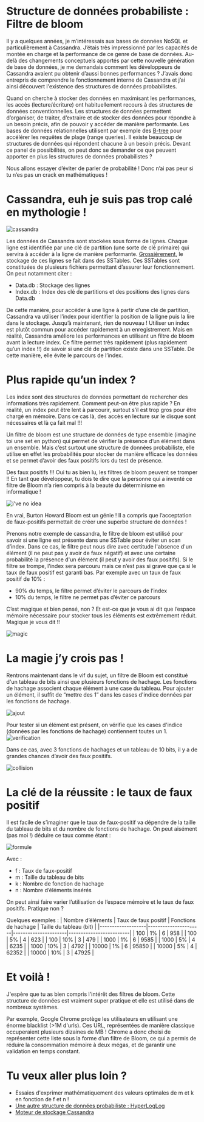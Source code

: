 Structure de données probabiliste : Filtre de bloom
== 
Il y a quelques années, je m’intéressais aux bases de données NoSQL et particulièrement à Cassandra. J’étais très impressionné par les capacités de montée en charge et la performance de ce genre de base de données. Au-delà des changements conceptuels apportés par cette nouvelle génération de base de données, je me demandais comment les développeurs de Cassandra avaient pu obtenir d’aussi bonnes performances ? J’avais donc entrepris de comprendre le fonctionnement interne de Cassandra et j’ai ainsi découvert l'existence des structures de données probabilistes.

Quand on cherche à stocker des données en maximisant les performances, les accès (lecture/écriture) ont habituellement recours à des structures de données conventionnelles. Les structures de données permettent d’organiser, de traiter, d’extraire et de stocker des données pour répondre à un besoin précis, afin de pouvoir y accéder de manière performante. Les bases de données relationnelles utilisent par exemple des [B-tree](https://en.wikipedia.org/wiki/B-tree) pour accélérer les requêtes de plage (range queries). Il existe beaucoup de structures de données qui répondent chacune à un besoin précis. Devant ce panel de possibilités, on peut donc se demander ce que peuvent apporter en plus les structures de données probabilistes  ?

Nous allons essayer d’éviter de parler de probabilité ! Donc n’ai pas peur si tu n’es pas un crack en mathématiques !

# Cassandra, euh je suis pas trop calé en mythologie !
![cassandra](https://user-images.githubusercontent.com/739495/229084486-5e31f22a-a6e4-4f7d-a4a2-5179c50944d3.jpg)

Les données de Cassandra sont stockées sous forme de lignes. Chaque ligne est identifiée par une clé de partition (une sorte de clé primaire) qui servira à accéder à la ligne de manière performante.
[Grossièrement](https://cassandra.apache.org/doc/latest/cassandra/architecture/storage_engine.html), le stockage de ces lignes se fait dans des SSTables. 
Ces SSTables sont constituées de plusieurs fichiers permettant d’assurer leur fonctionnement. On peut notamment citer : 
- Data.db : Stockage des lignes
- Index.db : Index des clé de partitions et des positions des lignes dans Data.db

De cette manière, pour accéder à une ligne à partir d’une clé de partition, Cassandra va utiliser l’index pour identifier la position de la ligne puis la lire dans le stockage. Jusqu’à maintenant, rien de nouveau ! Utiliser un index est plutôt commun pour accéder rapidement à un enregistrement. 
Mais en réalité, Cassandra améliore les performances en utilisant un filtre de bloom avant la lecture index. Ce filtre permet très rapidement (plus rapidement qu’un index !!) de savoir si une clé de partition existe dans une SSTable. De cette manière, elle évite le parcours de l’index.

# Plus rapide qu’un index ?
Les index sont des structures de données permettant de rechercher des informations très rapidement. Comment peut-on être plus rapide ? En réalité, un index peut être lent à parcourir, surtout s’il est trop gros pour être chargé en mémoire. Dans ce cas là, des accès en lecture sur le disque sont nécessaires et là ça fait mal !!!

Un filtre de bloom est une structure de données de type ensemble (imagine toi une set en python) qui permet de vérifier la présence d’un élément dans un ensemble. Mais c’est surtout une structure de données probabiliste, elle utilise en effet les probabilités pour stocker de manière efficace les données et se permet d’avoir des faux positifs lors du test de présence.

Des faux positifs !!! Oui tu as bien lu, les filtres de bloom peuvent se tromper !! En tant que développeur, tu dois te dire que la personne qui a inventé ce filtre de Bloom n’a rien compris à la beauté du déterminisme en informatique !

![i've no idea](https://user-images.githubusercontent.com/739495/229086614-478c58f7-18f9-4883-9dbb-78a8202f352a.gif)

En vrai, Burton Howard Bloom est un génie ! Il a compris que l’acceptation de faux-positifs permettait de créer une superbe structure de données !

Prenons notre exemple de cassandra, le filtre de bloom est utilisé pour savoir si une ligne est présente dans une SSTable pour éviter un scan d’index.
Dans ce cas, le filtre peut nous dire avec certitude l'absence d'un élément (il ne peut pas y avoir de faux négatif) et avec une certaine probabilité la présence d'un élément (il peut y avoir des faux positifs). 
Si le filtre se trompe, l’index sera parcouru mais ce n’est pas si grave que ça si le taux de faux positif est garanti bas. 
Par exemple avec un taux de faux positif de 10% : 
- 90% du temps, le filtre permet d’éviter le parcours de l’index
- 10% du temps, le filtre ne permet pas d’éviter ce parcours

C’est magique et bien pensé, non ? Et est-ce que je vous ai dit que l’espace mémoire nécessaire pour stocker tous les éléments est extrêmement réduit. 
Magique je vous dit !!

![magic](https://user-images.githubusercontent.com/739495/229087094-7768bd9e-2d70-447f-8057-e81aa1fce9d5.gif)

# La magie j’y crois pas !
Rentrons maintenant dans le vif du sujet, un filtre de Bloom est constitué d'un tableau de bits ainsi que plusieurs fonctions de hachage. Les fonctions de hachage associent chaque élément à une case du tableau. Pour ajouter un élément, il suffit de “mettre des 1” dans les cases d'indice données par les fonctions de hachage. 

![ajout](https://user-images.githubusercontent.com/739495/229087732-82f07dd4-5be1-41f2-a296-3ff9cd208b12.jpg)

Pour tester si un élément est présent, on vérifie que les cases d'indice (données par les fonctions de hachage) contiennent toutes un 1.
![verification](https://user-images.githubusercontent.com/739495/229087794-42151c16-d437-40cd-a2c9-70523dd5bbc3.jpg)

Dans ce cas, avec 3 fonctions de hachages et un tableau de 10 bits, il y a de grandes chances d’avoir des faux positifs.

![collision](https://user-images.githubusercontent.com/739495/229088013-6c2e0723-b961-417e-9b27-75e4cc47abab.jpg)

# La clé de la réussite : le taux de faux positif
Il est facile de s’imaginer que le taux de faux-positif va dépendre de la taille du tableau de bits et du nombre de fonctions de hachage. On peut aisément (pas moi !) déduire ce taux comme étant :

![formule](https://user-images.githubusercontent.com/739495/229088335-133ed251-408b-4486-8e62-4c08a709f0a0.png)

Avec : 
- f : Taux de faux-positif
- m : Taille du tableau de bits
- k : Nombre de fonction de hachage
- n : Nombre d’éléments insérés

On peut ainsi faire varier l’utilisation de l’espace mémoire et le taux de faux positifs. Pratique non ?

Quelques exemples :
| Nombre d’éléments | Taux de faux positif | Fonctions de hachage | Taille du tableau (bit) |
|-------------------|----------------------|----------------------|-------------------------|
| 100               | 1%                   | 6                    | 958                     |
| 100               | 5%                   | 4                    | 623                     |
| 100               | 10%                  | 3                    | 479                     |
| 1000              | 1%                   | 6                    | 9585                    |
| 1000              | 5%                   | 4                    | 6235                    |
| 1000              | 10%                  | 3                    | 4792                    |
| 10000             | 1%                   | 6                    | 95850                   |
| 10000             | 5%                   | 4                    | 62352                   |
| 10000             | 10%                  | 3                    | 47925                   |

# Et voilà !
J'espère que tu as bien compris l'intérêt des filtres de bloom. Cette structure de données est vraiment super pratique et elle est utilisé dans de nombreux systèmes.

Par exemple, Google Chrome protège les utilisateurs en utilisant une énorme blacklist (>1M d'urls). 
Ces URL, représentées de manière classique occuperaient plusieurs dizaines de MB ! 
Chrome a donc choisi de représenter cette liste sous la forme d’un filtre de Bloom, ce qui a permis de réduire la consommation mémoire à deux mégas, et de garantir une validation en temps constant.

# Tu veux aller plus loin ?
- Essaies d'exprimer mathématiquement des valeurs optimales de m et k en fonction de f et n !
- [Une autre structure de données probabiliste : HyperLogLog](https://en.wikipedia.org/wiki/HyperLogLog)
- [Moteur de stockage Cassandra](https://cassandra.apache.org/doc/latest/cassandra/architecture/storage_engine.html)

